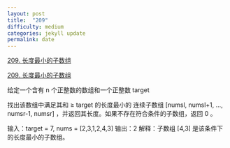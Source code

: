 ```yaml
---
layout: post
title:  "209"
difficulty: medium   
categories: jekyll update
permalink: date
---
```






[209. 长度最小的子数组](https://leetcode-cn.com/problems/minimum-size-subarray-sum/)

<a href="https://leetcode-cn.com/problems/minimum-size-subarray-sum/" target="_blank">209. 长度最小的子数组</a>

给定一个含有 n 个正整数的数组和一个正整数 target 

找出该数组中满足其和 ≥ target 的长度最小的 连续子数组 [numsl, numsl+1, ..., numsr-1, numsr] ，并返回其长度。如果不存在符合条件的子数组，返回 0 。

输入：target = 7, nums = [2,3,1,2,4,3]
输出：2
解释：子数组 [4,3] 是该条件下的长度最小的子数组。

